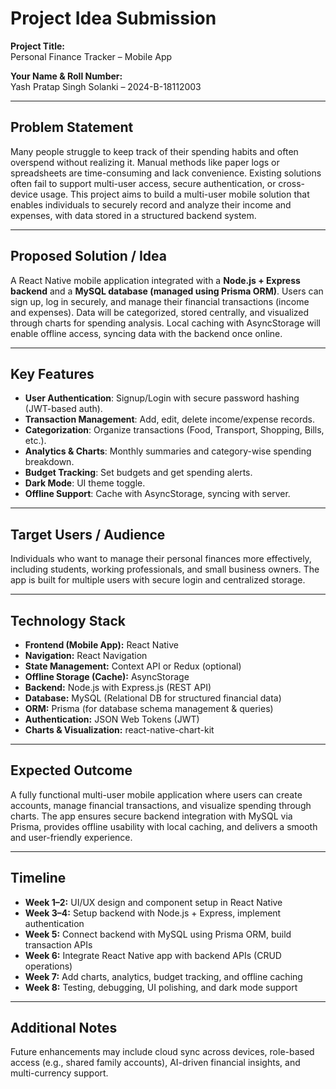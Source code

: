 # Project Idea Submission

**Project Title:**  
Personal Finance Tracker – Mobile App  

**Your Name & Roll Number:**  
Yash Pratap Singh Solanki – 2024-B-18112003  

---

## Problem Statement  
Many people struggle to keep track of their spending habits and often overspend without realizing it. Manual methods like paper logs or spreadsheets are time-consuming and lack convenience. Existing solutions often fail to support multi-user access, secure authentication, or cross-device usage. This project aims to build a multi-user mobile solution that enables individuals to securely record and analyze their income and expenses, with data stored in a structured backend system.  

---

## Proposed Solution / Idea  
A React Native mobile application integrated with a **Node.js + Express backend** and a **MySQL database (managed using Prisma ORM)**. Users can sign up, log in securely, and manage their financial transactions (income and expenses). Data will be categorized, stored centrally, and visualized through charts for spending analysis. Local caching with AsyncStorage will enable offline access, syncing data with the backend once online.  

---

## Key Features  
- **User Authentication**: Signup/Login with secure password hashing (JWT-based auth).  
- **Transaction Management**: Add, edit, delete income/expense records.  
- **Categorization**: Organize transactions (Food, Transport, Shopping, Bills, etc.).  
- **Analytics & Charts**: Monthly summaries and category-wise spending breakdown.  
- **Budget Tracking**: Set budgets and get spending alerts.  
- **Dark Mode**: UI theme toggle.  
- **Offline Support**: Cache with AsyncStorage, syncing with server.  

---

## Target Users / Audience  
Individuals who want to manage their personal finances more effectively, including students, working professionals, and small business owners. The app is built for multiple users with secure login and centralized storage.  

---

## Technology Stack  

- **Frontend (Mobile App):** React Native  
- **Navigation:** React Navigation  
- **State Management:** Context API or Redux (optional)  
- **Offline Storage (Cache):** AsyncStorage  
- **Backend:** Node.js with Express.js (REST API)  
- **Database:** MySQL (Relational DB for structured financial data)  
- **ORM:** Prisma (for database schema management & queries)  
- **Authentication:** JSON Web Tokens (JWT)  
- **Charts & Visualization:** react-native-chart-kit  

---

## Expected Outcome  
A fully functional multi-user mobile application where users can create accounts, manage financial transactions, and visualize spending through charts. The app ensures secure backend integration with MySQL via Prisma, provides offline usability with local caching, and delivers a smooth and user-friendly experience.  

---

## Timeline  

- **Week 1–2:** UI/UX design and component setup in React Native  
- **Week 3–4:** Setup backend with Node.js + Express, implement authentication  
- **Week 5:** Connect backend with MySQL using Prisma ORM, build transaction APIs  
- **Week 6:** Integrate React Native app with backend APIs (CRUD operations)  
- **Week 7:** Add charts, analytics, budget tracking, and offline caching  
- **Week 8:** Testing, debugging, UI polishing, and dark mode support  

---

## Additional Notes  
Future enhancements may include cloud sync across devices, role-based access (e.g., shared family accounts), AI-driven financial insights, and multi-currency support.  
